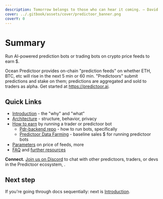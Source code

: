 ```yaml
---
description: Tomorrow belongs to those who can hear it coming. — David Bowie
cover: ../.gitbook/assets/cover/predictoor_banner.png
coverY: 0
---
```


# Summary

Run AI-powered prediction bots or trading bots on crypto price feeds to earn $.

Ocean Predictoor provides on-chain "prediction feeds" on whether ETH, BTC, etc will rise in the next 5 min or 60 min. "Predictoors" submit predictions and stake on them; predictions are aggregated and sold to traders as alpha. Get started at https://predictoor.ai.

## Quick Links

- [Introduction](pdr-intro.md) - the "why" and "what"
- [Architecture](pdr-architecture.md) - structure, behavior, privacy
- [How to earn](pdr-earn.md) by running a trader or predictoor bot
  - [Pdr-backend repo](https://github.com/oceanprotocol/pdr-backend) - how to run bots, specifically
  - [Predictoor Data Farming](../data-farming/predictoordf.md) - baseline sales $  for running predictoor bots
- [Parameters](pdr-parameters.md) on price of feeds, more
- [FAQ](pdr-faq.md) and [further resources](pdr-resources.md)

**Connect.** [Join us on Discord](https://discord.gg/TnXjkR5) to chat with other predictoors, traders, or devs in the Predictoor ecosystem, .

## Next step

If you're going through docs sequentially: next is [Introduction](pdr-intro.md).

